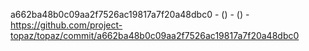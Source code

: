 a662ba48b0c09aa2f7526ac19817a7f20a48dbc0 -  () -  () - https://github.com/project-topaz/topaz/commit/a662ba48b0c09aa2f7526ac19817a7f20a48dbc0

